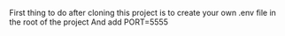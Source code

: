 First thing to do after cloning this project is to create your own .env file in the root of the project
And add PORT=5555

